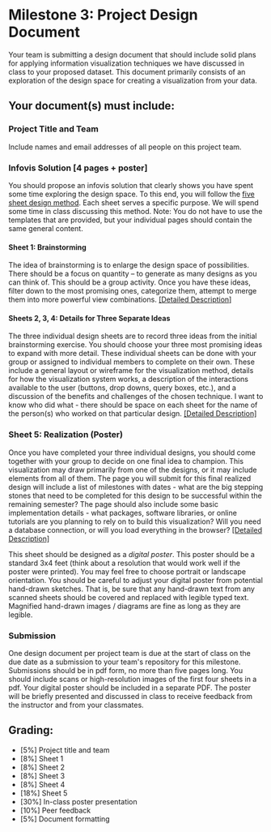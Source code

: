 # Milestone 3: Project Design Document

Your team is submitting a design document that should include solid plans for applying information visualization techniques we have discussed in class to your proposed dataset. This document primarily consists of an exploration of the design space for creating a visualization from your data.

## Your document(s) must include:

### Project Title and Team
Include names and email addresses of all people on this project team.

### Infovis Solution [4 pages + poster]
You should propose an infovis solution that clearly shows you have spent some time exploring the design space. To this end, you will follow the [five sheet design method](http://fds.design/). Each sheet serves a specific purpose. We will spend some time in class discussing this method. Note: You do not have to use the templates that are provided, but your individual pages should contain the same general content.

#### Sheet 1: Brainstorming
The idea of brainstorming is to enlarge the design space of possibilities. There should be a focus on quantity – to generate as many designs as you can think of. This should be a group activity. Once you have these ideas, filter down to the most promising ones, categorize them, attempt to merge them into more powerful view combinations. [\[Detailed Description\]]( http://fds.design/index.php/2015/06/25/sheet-1-brain-storm/)

#### Sheets 2, 3, 4: Details for Three Separate Ideas
The three individual design sheets are to record three ideas from the initial brainstorming exercise. You should choose your three most promising ideas to expand with more detail. These individual sheets can be done with your group or assigned to individual members to complete on their own. These include a general layout or wireframe for the visualization method, details for how the visualization system works, a description of the interactions available to the user (buttons, drop downs, query boxes, etc.), and a discussion of the benefits and challenges of the chosen technique. I want to know who did what - there should be space on each sheet for the name of the person(s) who worked on that particular design. [\[Detailed Description\]](http://fds.design/index.php/2015/06/25/sheet-2-3-4-initial-designs/)

### Sheet 5: Realization (Poster)
Once you have completed your three individual designs, you should come together with your group to decide on one final idea to champion. This visualization may draw primarily from one of the designs, or it may include elements from all of them. The page you will submit for this final realized design will include a list of milestones with dates - what are the big stepping stones that need to be completed for this design to be successful within the remaining semester? The page should also include some basic implementation details - what packages, software libraries, or online tutorials are you planning to rely on to build this visualization? Will you need a database connection, or will you load everything in the browser? [\[Detailed Description\]](http://fds.design/index.php/2015/06/25/sheet-5-realization-design/)

This sheet should be designed as a *digital poster*. This poster should be a standard 3x4 feet (think about a resolution that would work well if the poster were printed). You may feel free to choose portrait or landscape orientation. You should be careful to adjust your digital poster from potential hand-drawn sketches. That is, be sure that any hand-drawn text from any scanned sheets should be covered and replaced with legible typed text. Magnified hand-drawn images / diagrams are fine as long as they are legible.

### Submission
One design document per project team is due at the start of class on the due date as a submission to your team's repository for this milestone. Submissions should be in pdf form, no more than five pages long. You should include scans or high-resolution images of the first four sheets in a pdf. Your digital poster should be included in a separate PDF. The poster will be briefly presented and discussed in class to receive feedback from the instructor and from your classmates.

## Grading: 
- [5%] Project title and team 
- [8%] Sheet 1
- [8%] Sheet 2
- [8%] Sheet 3
- [8%] Sheet 4
- [18%] Sheet 5
- [30%] In-class poster presentation
- [10%] Peer feedback 
- [5%] Document formatting